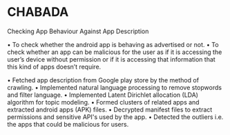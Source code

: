 # CHABADA
Checking App Behaviour Against App Description

• To check whether the android app is behaving as advertised or not.
• To check whether an app can be malicious for the user as if it is accessing the user’s device without permission or if it is accessing that information that this kind of apps doesn’t require.

• Fetched app description from Google play store by the method of crawling.
• Implemented natural language processing to remove stopwords and filter language.
• Implemented Latent Dirichlet allocation (LDA) algorithm for topic modeling.
• Formed clusters of related apps and extracted android apps (APK) files.
• Decrypted manifest files to extract permissions and sensitive API's used by the app.
• Detected the outliers i.e. the apps that could be malicious for users.
